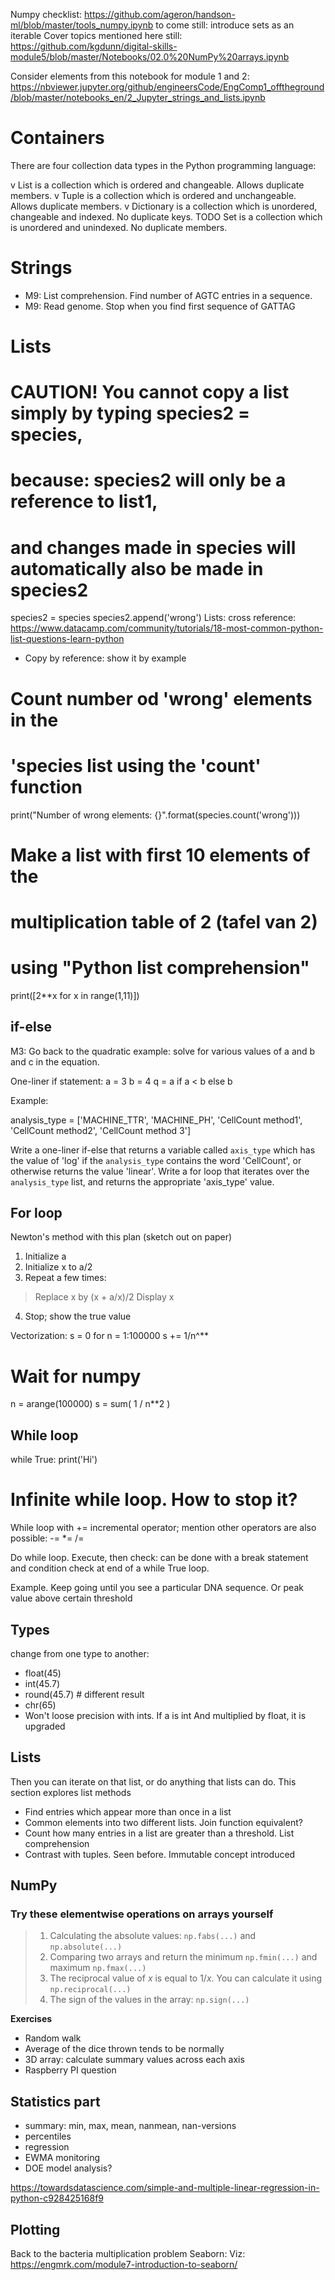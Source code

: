 Numpy checklist: https://github.com/ageron/handson-ml/blob/master/tools_numpy.ipynb
to come still: introduce sets as an iterable
Cover topics mentioned here still: https://github.com/kgdunn/digital-skills-module5/blob/master/Notebooks/02.0%20NumPy%20arrays.ipynb

Consider elements from this notebook for module 1 and 2: https://nbviewer.jupyter.org/github/engineersCode/EngComp1_offtheground/blob/master/notebooks_en/2_Jupyter_strings_and_lists.ipynb

Containers
==========
There are four collection data types in the Python programming language:

v List is a collection which is ordered and changeable. Allows duplicate members.
v Tuple is a collection which is ordered and unchangeable. Allows duplicate members.
v Dictionary is a collection which is unordered, changeable and indexed. No duplicate keys.
TODO Set is a collection which is unordered and unindexed. No duplicate members.

Strings
=========
* M9: List comprehension. Find number of AGTC entries in a sequence.
* M9: Read genome. Stop when you find first sequence of GATTAG


Lists
======
# CAUTION! You cannot copy a list simply by typing species2 = species,
# because: species2 will only be a reference to list1,
# and changes made in species will automatically also be made in species2
species2 = species
species2.append('wrong')
Lists: cross reference: https://www.datacamp.com/community/tutorials/18-most-common-python-list-questions-learn-python

* Copy by reference: show it by example 



# Count number od 'wrong' elements in the
# 'species list using the 'count' function
print("Number of wrong elements: {}".format(species.count('wrong')))

# Make a list with first 10 elements of the
# multiplication table of 2 (tafel van 2)
# using "Python list comprehension"
print([2**x for x in range(1,11)])


if-else
--------

M3: Go back to the quadratic example: solve for various values of a and b and c in the equation.

One-liner if statement:
a = 3
b = 4
q = a if a < b else b


Example:

analysis_type = ['MACHINE_TTR', 'MACHINE_PH', 'CellCount method1', 'CellCount method2', 'CellCount method 3']

Write a one-liner if-else that returns a variable called ``axis_type`` which has the value of 'log' if the
``analysis_type`` contains the word 'CellCount', or otherwise returns the value 'linear'.
Write a for loop that iterates over the ``analysis_type`` list, and returns the appropriate 'axis_type' value.


For loop
---------
Newton's method with this plan (sketch out on paper)
1. Initialize a
2. Initialize x to a/2
3. Repeat a few times:
>Replace x by (x + a/x)/2
>Display x
4. Stop; show the true value

Vectorization:
s = 0
for n = 1:100000
    s += 1/n^**

# Wait for numpy
n = arange(100000)
s = sum( 1 / n**2 )


While loop
----------

while True:
   print('Hi')
   # Infinite while loop. How to stop it?

While loop with += incremental operator; mention other operators are also possible: -= *= /=

Do while loop. Execute, then check: can be done with a break statement and condition check at end of a while True loop.

Example. Keep going until you see a particular DNA sequence. Or peak value above certain threshold


Types
------
change from one type to another:
* float(45)
* int(45.7)
* round(45.7)  # different result
* chr(65)
* Won't loose precision with ints. If a is int And multiplied by float, it is upgraded

Lists
-------
Then you can iterate on that list, or do anything that lists can do. This section explores list methods
* Find entries which appear more than once in a list
* Common elements into two different lists. Join function equivalent?
* Count how many entries in a list are greater than a threshold. List comprehension
* Contrast with tuples. Seen before. Immutable concept introduced

NumPy
-----

### Try these elementwise operations on arrays yourself

>1. Calculating the absolute values: `np.fabs(...)` and  `np.absolute(...)`
>2. Comparing two arrays and return the minimum `np.fmin(...)` and maximum `np.fmax(...)`
>3. The reciprocal value of $x$ is equal to $1/x$. You can calculate it using `np.reciprocal(...)`
>4. The sign of the values in the array: `np.sign(...)`

**Exercises**

* Random walk
* Average of the dice thrown tends to be normally
* 3D array: calculate summary values across each axis
* Raspberry PI question

Statistics part
-----------------

* summary: min, max, mean, nanmean, nan-versions
* percentiles
* regression
* EWMA monitoring
* DOE model analysis?

https://towardsdatascience.com/simple-and-multiple-linear-regression-in-python-c928425168f9

Plotting
------------

Back to the bacteria multiplication problem
Seaborn: Viz: https://engmrk.com/module7-introduction-to-seaborn/